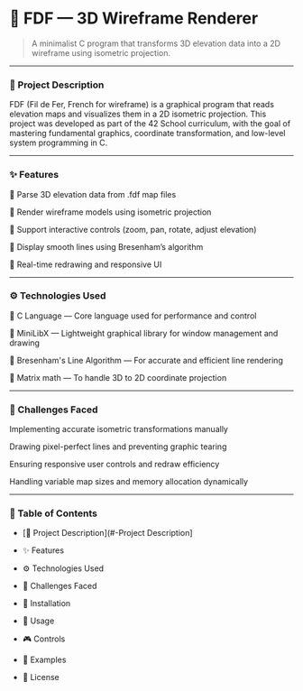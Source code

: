 # 🌄 FDF — 3D Wireframe Renderer
>A minimalist C program that transforms 3D elevation data into a 2D wireframe using isometric projection.

---

### 📌 Project Description
FDF (Fil de Fer, French for wireframe) is a graphical program that reads elevation maps and visualizes them in a 2D isometric projection. This project was developed as part of the 42 School curriculum, with the goal of mastering fundamental graphics, coordinate transformation, and low-level system programming in C.

---

### ✨ Features
🔹 Parse 3D elevation data from .fdf map files

🔹 Render wireframe models using isometric projection

🔹 Support interactive controls (zoom, pan, rotate, adjust elevation)

🔹 Display smooth lines using Bresenham’s algorithm

🔹 Real-time redrawing and responsive UI

---

### ⚙️ Technologies Used
🧠 C Language — Core language used for performance and control

🎨 MiniLibX — Lightweight graphical library for window management and drawing

📐 Bresenham's Line Algorithm — For accurate and efficient line rendering

🔲 Matrix math — To handle 3D to 2D coordinate projection

---

### 🚧 Challenges Faced
Implementing accurate isometric transformations manually

Drawing pixel-perfect lines and preventing graphic tearing

Ensuring responsive user controls and redraw efficiency

Handling variable map sizes and memory allocation dynamically

---

### 📁 Table of Contents

- [📌 Project Description](#-Project Description]

- ✨ Features

- ⚙️ Technologies Used

- 🚧 Challenges Faced

- 🔧 Installation

- 🚀 Usage

- 🎮 Controls

- 📸 Examples

- 📄 License
